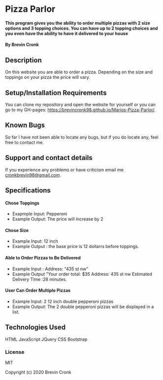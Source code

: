 # Pizza Parlor

#### This program gives you the ability to order multiple pizzas with 2 size options and 3 topping choices. You can have up to 2 topping choices and you even have the ability to have it delivered to your house

#### By Brevin Cronk

## Description
On this website you are able to order a pizza. Depending on the size and toppings on your pizza the price will vary.

## Setup/Installation Requirements
 You can clone my repository and open the website for yourself or you can go to my GH-pages: https://brevincronk98.github.io/Marios-Pizza-Parlor/.

## Known Bugs
So far I have not been able to locate any bugs, but if you do locate any, feel free to contact me.

## Support and contact details
If you experience any problems or have criticism email me cronkbrevin98@gmail.com.

## Specifications

#### Chose Toppings
* Exapmple Input: Pepperoni
* Example Output: The price will increase by 2
#### Chose Size
* Example Input: 12 inch
* Example Output : the base price is 12 dollarrs before toppings.
#### Able to Order Pizzas to Be Delivered
* Example Input : Address: "435 st nw"
* Example Output "Your order total: $35 Address: 435 st nw Estimated Delivery Time :28 minutes.
#### User Can Order Multiple Pizzas 
* Example Input: 2 12 inch double pepperoni pizzas
* Example Output: The 2 double pepperoni pizzas will be displayed in a list.
## Technologies Used

HTML
JavaScript
JQuery
CSS
Bootstrap

### License

MIT

Copyright (c) 2020 Brevin Cronk
